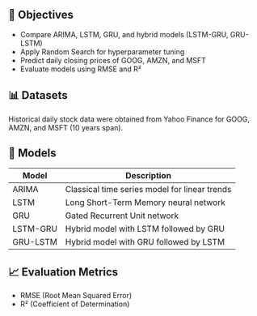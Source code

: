 
## 📌 Objectives

- Compare ARIMA, LSTM, GRU, and hybrid models (LSTM-GRU, GRU-LSTM)
- Apply Random Search for hyperparameter tuning
- Predict daily closing prices of GOOG, AMZN, and MSFT
- Evaluate models using RMSE and R²

## 📊 Datasets

Historical daily stock data were obtained from Yahoo Finance for GOOG, AMZN, and MSFT (10 years span).

## 🧪 Models

| Model        | Description                                       |
|--------------|---------------------------------------------------|
| ARIMA        | Classical time series model for linear trends     |
| LSTM         | Long Short-Term Memory neural network             |
| GRU          | Gated Recurrent Unit network                      |
| LSTM-GRU     | Hybrid model with LSTM followed by GRU            |
| GRU-LSTM     | Hybrid model with GRU followed by LSTM            |

## 📈 Evaluation Metrics

- RMSE (Root Mean Squared Error)
- R² (Coefficient of Determination)


